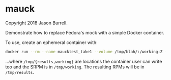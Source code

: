 mauck
=====

Copyright 2018 Jason Burrell.

Demonstrate how to replace Fedora's mock with a simple Docker container.

To use, create an ephemeral container with:

```bash
docker run --rm --name maucktest_take1 --volume /tmp/blah/:/working:Z --volume /tmp/results:/results:Z jaybeeunix/mauck:latest /working/dash-0.5.9-5.fc28.src.rpm
```

...where `/tmp/{results,working}` are locations the container user can write too
and the SRPM is in `/tmp/working`. The resulting RPMs will be in `/tmp/results`.

